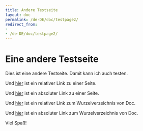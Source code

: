 ```yaml
---
title: Andere Testseite
layout: doc
permalink: /de-DE/doc/testpage2/
redirect_from:
- 
- /de-DE/doc/testpage2/
---
```


Eine andere Testseite
=====================

Dies ist eine andere Testseite.
Damit kann ich auch testen.

Und [hier][aaa] ist ein relativer Link zu einer Seite.

Und [hier][bbb] ist ein absoluter Link zu einer Seite.

Und [hier][ccc] ist ein relativer Link zum Wurzelverzeichnis von Doc.

Und [hier][ddd] ist ein absoluter Link zum Wurzelverzeichnis von Doc.

Viel Spaß!

[aaa]: ../testpage1/
[bbb]: /de-DE/doc/testpage1/
[ccc]: ../
[ddd]: /de-DE/doc/
